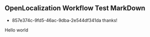 ## OpenLocalization Workflow Test MarkDown
* 857e374c-9fd5-46ac-9dba-2e544df341da 
thanks!

Hello world